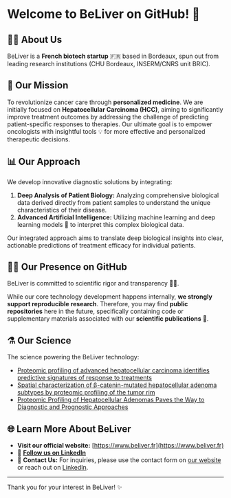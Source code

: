 # Welcome to BeLiver on GitHub! 👋

## 🧑‍🔬 About Us

BeLiver is a **French biotech startup** 🇫🇷 based in Bordeaux, spun out from leading research institutions (CHU Bordeaux, INSERM/CNRS unit BRIC).

## 🔬 Our Mission

To revolutionize cancer care through **personalized medicine**. We are initially focused on **Hepatocellular Carcinoma (HCC)**, aiming to significantly improve treatment outcomes by addressing the challenge of predicting patient-specific responses to therapies. Our ultimate goal is to empower oncologists with insightful tools 💡 for more effective and personalized therapeutic decisions.

## 📊 Our Approach

We develop innovative diagnostic solutions by integrating:
1.  **Deep Analysis of Patient Biology:** Analyzing comprehensive biological data derived directly from patient samples to understand the unique characteristics of their disease.
2.  **Advanced Artificial Intelligence:** Utilizing machine learning and deep learning models 🤖 to interpret this complex biological data.

Our integrated approach aims to translate deep biological insights into clear, actionable predictions of treatment efficacy for individual patients.

## 🧑‍💻 Our Presence on GitHub

BeLiver is committed to scientific rigor and transparency 🧑‍🔬.

While our core technology development happens internally, **we strongly support reproducible research**. Therefore, you may find **public repositories** here in the future, specifically containing code or supplementary materials associated with our **scientific publications** 📄.

## ⚗️ Our Science

The science powering the BeLiver technology:

- [Proteomic profiling of advanced hepatocellular carcinoma identifies predictive signatures of response to treatments](https://www.biorxiv.org/content/10.1101/2025.01.03.631224v1)
- [Spatial characterization of β-catenin-mutated hepatocellular adenoma subtypes by proteomic profiling of the tumor rim](https://www.jhep-reports.eu/article/S2589-5559(23)00244-6/fulltext)
- [Proteomic Profiling of Hepatocellular Adenomas Paves the Way to Diagnostic and Prognostic Approaches](https://journals.lww.com/hep/abstract/2021/09000/proteomic_profiling_of_hepatocellular_adenomas.37.aspx)

## 🌐 Learn More About BeLiver 

*   **Visit our official website:** [https://www.beliver.fr](https://www.beliver.fr)
*   💼 **[Follow us on LinkedIn](https://www.linkedin.com/company/beliverfr/)**
*   📧 **Contact Us:** For inquiries, please use the contact form on [our website](https://www.beliver.fr) or reach out on [LinkedIn](https://www.linkedin.com/company/beliverfr/).

---

Thank you for your interest in BeLiver! ✨
